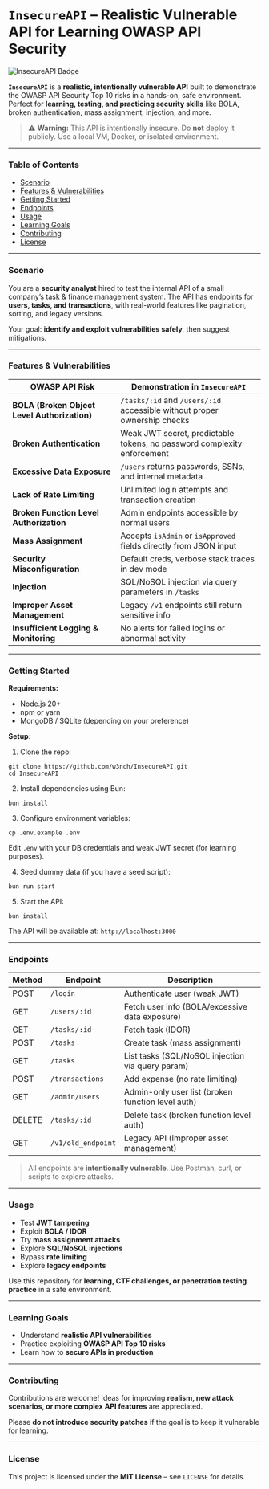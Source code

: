 # `InsecureAPI` – Realistic Vulnerable API for Learning OWASP API Security

![InsecureAPI Badge](https://img.shields.io/badge/InsecureAPI-OWASP%20API%20Top%2010-red)  

**`InsecureAPI`** is a **realistic, intentionally vulnerable API** built to demonstrate the OWASP API Security Top 10 risks in a hands-on, safe environment. Perfect for **learning, testing, and practicing security skills** like BOLA, broken authentication, mass assignment, injection, and more.  

> ⚠️ **Warning:** This API is intentionally insecure. Do **not** deploy it publicly. Use a local VM, Docker, or isolated environment.

---

### Table of Contents

- [Scenario](#scenario)  
- [Features & Vulnerabilities](#features--vulnerabilities)  
- [Getting Started](#getting-started)  
- [Endpoints](#endpoints)  
- [Usage](#usage)  
- [Learning Goals](#learning-goals)  
- [Contributing](#contributing)  
- [License](#license)  

---

### Scenario

You are a **security analyst** hired to test the internal API of a small company’s task & finance management system. The API has endpoints for **users, tasks, and transactions**, with real-world features like pagination, sorting, and legacy versions.  

Your goal: **identify and exploit vulnerabilities safely**, then suggest mitigations.

---

### Features & Vulnerabilities

| OWASP API Risk | Demonstration in `InsecureAPI` |
|----------------|-------------------------------|
| **BOLA (Broken Object Level Authorization)** | `/tasks/:id` and `/users/:id` accessible without proper ownership checks |
| **Broken Authentication** | Weak JWT secret, predictable tokens, no password complexity enforcement |
| **Excessive Data Exposure** | `/users` returns passwords, SSNs, and internal metadata |
| **Lack of Rate Limiting** | Unlimited login attempts and transaction creation |
| **Broken Function Level Authorization** | Admin endpoints accessible by normal users |
| **Mass Assignment** | Accepts `isAdmin` or `isApproved` fields directly from JSON input |
| **Security Misconfiguration** | Default creds, verbose stack traces in dev mode |
| **Injection** | SQL/NoSQL injection via query parameters in `/tasks` |
| **Improper Asset Management** | Legacy `/v1` endpoints still return sensitive info |
| **Insufficient Logging & Monitoring** | No alerts for failed logins or abnormal activity |

---

### Getting Started

**Requirements:**

- Node.js 20+  
- npm or yarn  
- MongoDB / SQLite (depending on your preference)  

**Setup:**

1. Clone the repo:

```shell
git clone https://github.com/w3nch/InsecureAPI.git
cd InsecureAPI
```



2. Install dependencies using Bun:
```shell
bun install
```

3. Configure environment variables:
```shell
cp .env.example .env
```

Edit `.env` with your DB credentials and weak JWT secret (for learning purposes).

4. Seed dummy data (if you have a seed script):
```shell
bun run start
```

5. Start the API:

```shell
bun install
```



The API will be available at: `http://localhost:3000`

---

### Endpoints

| Method | Endpoint | Description |
|--------|----------|-------------|
| POST | `/login` | Authenticate user (weak JWT) |
| GET | `/users/:id` | Fetch user info (BOLA/excessive data exposure) |
| GET | `/tasks/:id` | Fetch task (IDOR) |
| POST | `/tasks` | Create task (mass assignment) |
| GET | `/tasks` | List tasks (SQL/NoSQL injection via query param) |
| POST | `/transactions` | Add expense (no rate limiting) |
| GET | `/admin/users` | Admin-only user list (broken function level auth) |
| DELETE | `/tasks/:id` | Delete task (broken function level auth) |
| GET | `/v1/old_endpoint` | Legacy API (improper asset management) |

> All endpoints are **intentionally vulnerable**. Use Postman, curl, or scripts to explore attacks.

---

### Usage

- Test **JWT tampering**  
- Exploit **BOLA / IDOR**  
- Try **mass assignment attacks**  
- Explore **SQL/NoSQL injections**  
- Bypass **rate limiting**  
- Explore **legacy endpoints**  

Use this repository for **learning, CTF challenges, or penetration testing practice** in a safe environment.

---

### Learning Goals

- Understand **realistic API vulnerabilities**  
- Practice exploiting **OWASP API Top 10 risks**  
- Learn how to **secure APIs in production**  

---

### Contributing

Contributions are welcome! Ideas for improving **realism, new attack scenarios, or more complex API features** are appreciated.  

Please **do not introduce security patches** if the goal is to keep it vulnerable for learning.

---

### License

This project is licensed under the **MIT License** – see `LICENSE` for details.
